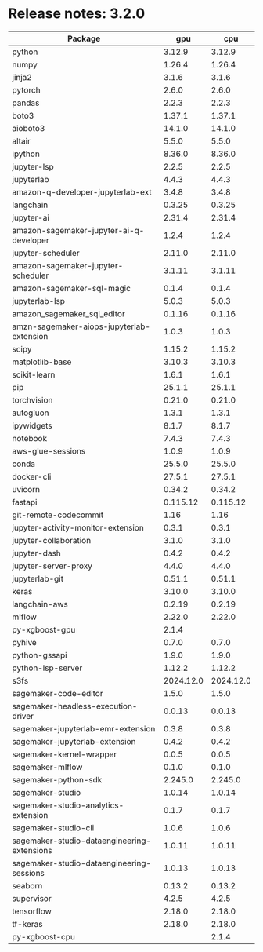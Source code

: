 # Release notes: 3.2.0

Package | gpu| cpu
---|---|---
python|3.12.9|3.12.9
numpy|1.26.4|1.26.4
jinja2|3.1.6|3.1.6
pytorch|2.6.0|2.6.0
pandas|2.2.3|2.2.3
boto3|1.37.1|1.37.1
aioboto3|14.1.0|14.1.0
altair|5.5.0|5.5.0
ipython|8.36.0|8.36.0
jupyter-lsp|2.2.5|2.2.5
jupyterlab|4.4.3|4.4.3
amazon-q-developer-jupyterlab-ext|3.4.8|3.4.8
langchain|0.3.25|0.3.25
jupyter-ai|2.31.4|2.31.4
amazon-sagemaker-jupyter-ai-q-developer|1.2.4|1.2.4
jupyter-scheduler|2.11.0|2.11.0
amazon-sagemaker-jupyter-scheduler|3.1.11|3.1.11
amazon-sagemaker-sql-magic|0.1.4|0.1.4
jupyterlab-lsp|5.0.3|5.0.3
amazon_sagemaker_sql_editor|0.1.16|0.1.16
amzn-sagemaker-aiops-jupyterlab-extension|1.0.3|1.0.3
scipy|1.15.2|1.15.2
matplotlib-base|3.10.3|3.10.3
scikit-learn|1.6.1|1.6.1
pip|25.1.1|25.1.1
torchvision|0.21.0|0.21.0
autogluon|1.3.1|1.3.1
ipywidgets|8.1.7|8.1.7
notebook|7.4.3|7.4.3
aws-glue-sessions|1.0.9|1.0.9
conda|25.5.0|25.5.0
docker-cli|27.5.1|27.5.1
uvicorn|0.34.2|0.34.2
fastapi|0.115.12|0.115.12
git-remote-codecommit|1.16|1.16
jupyter-activity-monitor-extension|0.3.1|0.3.1
jupyter-collaboration|3.1.0|3.1.0
jupyter-dash|0.4.2|0.4.2
jupyter-server-proxy|4.4.0|4.4.0
jupyterlab-git|0.51.1|0.51.1
keras|3.10.0|3.10.0
langchain-aws|0.2.19|0.2.19
mlflow|2.22.0|2.22.0
py-xgboost-gpu|2.1.4| 
pyhive|0.7.0|0.7.0
python-gssapi|1.9.0|1.9.0
python-lsp-server|1.12.2|1.12.2
s3fs|2024.12.0|2024.12.0
sagemaker-code-editor|1.5.0|1.5.0
sagemaker-headless-execution-driver|0.0.13|0.0.13
sagemaker-jupyterlab-emr-extension|0.3.8|0.3.8
sagemaker-jupyterlab-extension|0.4.2|0.4.2
sagemaker-kernel-wrapper|0.0.5|0.0.5
sagemaker-mlflow|0.1.0|0.1.0
sagemaker-python-sdk|2.245.0|2.245.0
sagemaker-studio|1.0.14|1.0.14
sagemaker-studio-analytics-extension|0.1.7|0.1.7
sagemaker-studio-cli|1.0.6|1.0.6
sagemaker-studio-dataengineering-extensions|1.0.11|1.0.11
sagemaker-studio-dataengineering-sessions|1.0.13|1.0.13
seaborn|0.13.2|0.13.2
supervisor|4.2.5|4.2.5
tensorflow|2.18.0|2.18.0
tf-keras|2.18.0|2.18.0
py-xgboost-cpu| |2.1.4
